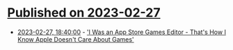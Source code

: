 # [Published on 2023-02-27](index.md)

* [2023-02-27, 18:40:00](https://apple.slashdot.org/story/23/02/27/1444237/i-was-an-app-store-games-editor---thats-how-i-know-apple-doesnt-care-about-games?utm_source=rss1.0mainlinkanon&utm_medium=feed) - ['I Was an App Store Games Editor - That's How I Know Apple Doesn't Care About Games'](https://apple.slashdot.org/story/23/02/27/1444237/i-was-an-app-store-games-editor---thats-how-i-know-apple-doesnt-care-about-games?utm_source=rss1.0mainlinkanon&utm_medium=feed)
